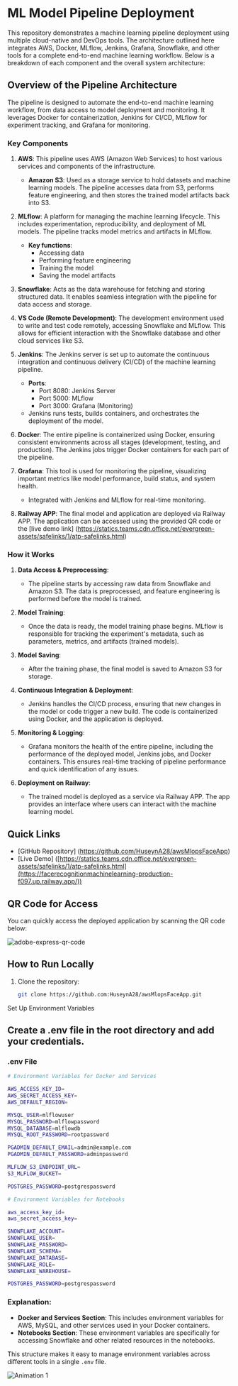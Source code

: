 # ML Model Pipeline Deployment

This repository demonstrates a machine learning pipeline deployment using multiple cloud-native and DevOps tools. The architecture outlined here integrates AWS, Docker, MLflow, Jenkins, Grafana, Snowflake, and other tools for a complete end-to-end machine learning workflow. Below is a breakdown of each component and the overall system architecture:

## Overview of the Pipeline Architecture

The pipeline is designed to automate the end-to-end machine learning workflow, from data access to model deployment and monitoring. It leverages Docker for containerization, Jenkins for CI/CD, MLflow for experiment tracking, and Grafana for monitoring.

### Key Components

1. **AWS**: This pipeline uses AWS (Amazon Web Services) to host various services and components of the infrastructure.
   - **Amazon S3**: Used as a storage service to hold datasets and machine learning models. The pipeline accesses data from S3, performs feature engineering, and then stores the trained model artifacts back into S3.
   
2. **MLflow**: A platform for managing the machine learning lifecycle. This includes experimentation, reproducibility, and deployment of ML models. The pipeline tracks model metrics and artifacts in MLflow.
   - **Key functions**: 
     - Accessing data
     - Performing feature engineering
     - Training the model
     - Saving the model artifacts

3. **Snowflake**: Acts as the data warehouse for fetching and storing structured data. It enables seamless integration with the pipeline for data access and storage.

4. **VS Code (Remote Development)**: The development environment used to write and test code remotely, accessing Snowflake and MLflow. This allows for efficient interaction with the Snowflake database and other cloud services like S3.

5. **Jenkins**: The Jenkins server is set up to automate the continuous integration and continuous delivery (CI/CD) of the machine learning pipeline.
   - **Ports**:
     - Port 8080: Jenkins Server
     - Port 5000: MLflow
     - Port 3000: Grafana (Monitoring)
   - Jenkins runs tests, builds containers, and orchestrates the deployment of the model.

6. **Docker**: The entire pipeline is containerized using Docker, ensuring consistent environments across all stages (development, testing, and production). The Jenkins jobs trigger Docker containers for each part of the pipeline.

7. **Grafana**: This tool is used for monitoring the pipeline, visualizing important metrics like model performance, build status, and system health.
   - Integrated with Jenkins and MLflow for real-time monitoring.

8. **Railway APP**: The final model and application are deployed via Railway APP. The application can be accessed using the provided QR code or the [live demo link] (https://statics.teams.cdn.office.net/evergreen-assets/safelinks/1/atp-safelinks.html)

### How it Works

1. **Data Access & Preprocessing**:
   - The pipeline starts by accessing raw data from Snowflake and Amazon S3. The data is preprocessed, and feature engineering is performed before the model is trained.
   
2. **Model Training**:
   - Once the data is ready, the model training phase begins. MLflow is responsible for tracking the experiment's metadata, such as parameters, metrics, and artifacts (trained models).

3. **Model Saving**:
   - After the training phase, the final model is saved to Amazon S3 for storage.

4. **Continuous Integration & Deployment**:
   - Jenkins handles the CI/CD process, ensuring that new changes in the model or code trigger a new build. The code is containerized using Docker, and the application is deployed.

5. **Monitoring & Logging**:
   - Grafana monitors the health of the entire pipeline, including the performance of the deployed model, Jenkins jobs, and Docker containers. This ensures real-time tracking of pipeline performance and quick identification of any issues.

6. **Deployment on Railway**:
   - The trained model is deployed as a service via Railway APP. The app provides an interface where users can interact with the machine learning model.

## Quick Links

- [GitHub Repository] (https://github.com/HuseynA28/awsMlopsFaceApp)
- [Live Demo] ([https://statics.teams.cdn.office.net/evergreen-assets/safelinks/1/atp-safelinks.html](https://facerecognitionmachinelearning-production-f097.up.railway.app/))

## QR Code for Access

You can quickly access the deployed application by scanning the QR code below:

![adobe-express-qr-code](https://github.com/user-attachments/assets/51ad7913-5fff-4275-b7be-95c2576bf56d)


## How to Run Locally

1. Clone the repository:

   ```bash
   git clone https://github.com:HuseynA28/awsMlopsFaceApp.git

Set Up Environment Variables

 
## Create a .env file in the root directory and add your  credentials.



### .env File

```bash
# Environment Variables for Docker and Services

AWS_ACCESS_KEY_ID=
AWS_SECRET_ACCESS_KEY=
AWS_DEFAULT_REGION=

MYSQL_USER=mlflowuser
MYSQL_PASSWORD=mlflowpassword
MYSQL_DATABASE=mlflowdb
MYSQL_ROOT_PASSWORD=rootpassword

PGADMIN_DEFAULT_EMAIL=admin@example.com
PGADMIN_DEFAULT_PASSWORD=adminpassword

MLFLOW_S3_ENDPOINT_URL=
S3_MLFLOW_BUCKET=

POSTGRES_PASSWORD=postgrespassword
```
```bash
# Environment Variables for Notebooks

aws_access_key_id=
aws_secret_access_key=

SNOWFLAKE_ACCOUNT=
SNOWFLAKE_USER=
SNOWFLAKE_PASSWORD=
SNOWFLAKE_SCHEMA=
SNOWFLAKE_DATABASE=
SNOWFLAKE_ROLE=
SNOWFLAKE_WAREHOUSE=

POSTGRES_PASSWORD=postgrespassword
```
### Explanation:
- **Docker and Services Section**: This includes environment variables for AWS, MySQL, and other services used in your Docker containers.
- **Notebooks Section**: These environment variables are specifically for accessing Snowflake and other related resources in the notebooks.

This structure makes it easy to manage environment variables across different tools in a single `.env` file.




![Animation 1](https://github.com/user-attachments/assets/536173fc-9dd8-4dd4-8b56-3479d2f6df17)
